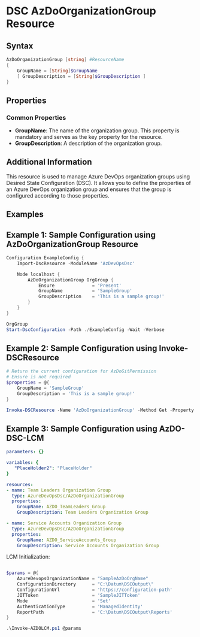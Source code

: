 # DSC AzDoOrganizationGroup Resource

## Syntax

```PowerShell
AzDoOrganizationGroup [string] #ResourceName
{
    GroupName = [String]$GroupName
    [ GroupDescription = [String]$GroupDescription ]
}
```

## Properties

### Common Properties

- **GroupName**: The name of the organization group. This property is mandatory and serves as the key property for the resource.
- **GroupDescription**: A description of the organization group.

## Additional Information

This resource is used to manage Azure DevOps organization groups using Desired State Configuration (DSC). It allows you to define the properties of an Azure DevOps organization group and ensures that the group is configured according to those properties.

## Examples

## Example 1: Sample Configuration using AzDoOrganizationGroup Resource

``` PowerShell
Configuration ExampleConfig {
    Import-DscResource -ModuleName 'AzDevOpsDsc'

    Node localhost {
        AzDoOrganizationGroup OrgGroup {
            Ensure              = 'Present'
            GroupName           = 'SampleGroup'
            GroupDescription    = 'This is a sample group!'
        }
    }
}

OrgGroup
Start-DscConfiguration -Path ./ExampleConfig -Wait -Verbose

```

## Example 2: Sample Configuration using Invoke-DSCResource

``` PowerShell
# Return the current configuration for AzDoGitPermission
# Ensure is not required
$properties = @{
    GroupName = 'SampleGroup'
    GroupDescription = 'This is a sample group!'
}

Invoke-DSCResource -Name 'AzDoOrganizationGroup' -Method Get -Property $properties -ModuleName 'AzureDevOpsDsc'
```

## Example 3: Sample Configuration using AzDO-DSC-LCM

``` YAML
parameters: {}

variables: {
   "PlaceHolder2": "PlaceHolder"  
}

resources:
- name: Team Leaders Organization Group
  type: AzureDevOpsDsc/AzDoOrganizationGroup
  properties:
    GroupName: AZDO_TeamLeaders_Group
    GroupDescription: Team Leaders Organization Group

- name: Service Accounts Organization Group
  type: AzureDevOpsDsc/AzDoOrganizationGroup
  properties:
    GroupName: AZDO_ServiceAccounts_Group
    GroupDescription: Service Accounts Organization Group
```

LCM Initialization:

``` PowerShell

$params = @{
    AzureDevopsOrganizationName = "SampleAzDoOrgName"
    ConfigurationDirectory      = "C:\Datum\DSCOutput\"
    ConfigurationUrl            = 'https://configuration-path'
    JITToken                    = 'SampleJITToken'
    Mode                        = 'Set'
    AuthenticationType          = 'ManagedIdentity'
    ReportPath                  = 'C:\Datum\DSCOutput\Reports'
}

.\Invoke-AZDOLCM.ps1 @params
